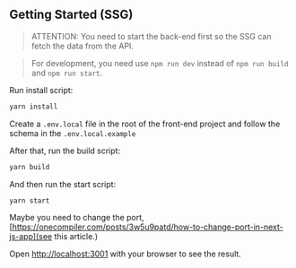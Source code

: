 ## Getting Started (SSG)

> ATTENTION: You need to start the back-end first so the SSG can fetch the data from the API.

> For development, you need use `npm run dev` instead of `npm run build` and `npm run start`.

Run install script:

```bash
yarn install
```

Create a `.env.local` file in the root of the front-end project and follow the schema in the `.env.local.example`

After that, run the build script:

```bash
yarn build
```

And then run the start script:

```bash
yarn start
```

Maybe you need to change the port, [https://onecompiler.com/posts/3w5u9patd/how-to-change-port-in-next-js-app](see this article.)

Open [http://localhost:3001](http://localhost:3001) with your browser to see the result.
